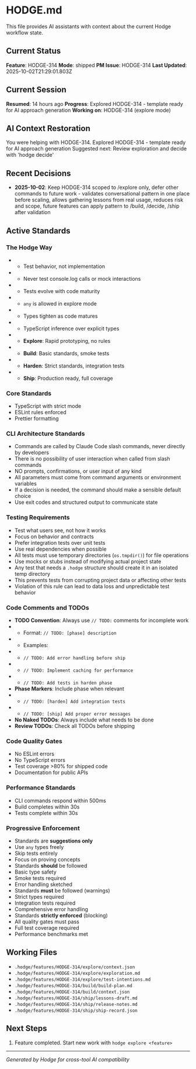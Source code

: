 # HODGE.md

This file provides AI assistants with context about the current Hodge workflow state.

## Current Status
**Feature**: HODGE-314
**Mode**: shipped
**PM Issue**: HODGE-314
**Last Updated**: 2025-10-02T21:29:01.803Z
## Current Session
**Resumed**: 14 hours ago
**Progress**: Explored HODGE-314 - template ready for AI approach generation
**Working on**: HODGE-314 (explore mode)
## AI Context Restoration
You were helping with HODGE-314. Explored HODGE-314 - template ready for AI approach generation
Suggested next: Review exploration and decide with 'hodge decide'
## Recent Decisions

- **2025-10-02**: Keep HODGE-314 scoped to /explore only, defer other commands to future work - validates conversational pattern in one place before scaling, allows gathering lessons from real usage, reduces risk and scope, future features can apply pattern to /build, /decide, /ship after validation

## Active Standards

### The Hodge Way
- - Test behavior, not implementation
- - Never test console.log calls or mock interactions
- - Tests evolve with code maturity
- - `any` is allowed in explore mode
- - Types tighten as code matures
- - TypeScript inference over explicit types
- - **Explore**: Rapid prototyping, no rules
- - **Build**: Basic standards, smoke tests
- - **Harden**: Strict standards, integration tests
- - **Ship**: Production ready, full coverage

### Core Standards
- TypeScript with strict mode
- ESLint rules enforced
- Prettier formatting

### CLI Architecture Standards
- Commands are called by Claude Code slash commands, never directly by developers
- There is no possibility of user interaction when called from slash commands
- NO prompts, confirmations, or user input of any kind
- All parameters must come from command arguments or environment variables
- If a decision is needed, the command should make a sensible default choice
- Use exit codes and structured output to communicate state

### Testing Requirements
- Test what users see, not how it works
- Focus on behavior and contracts
- Prefer integration tests over unit tests
- Use real dependencies when possible
- All tests must use temporary directories (`os.tmpdir()`) for file operations
- Use mocks or stubs instead of modifying actual project state
- Any test that needs a `.hodge` structure should create it in an isolated temp directory
- This prevents tests from corrupting project data or affecting other tests
- Violation of this rule can lead to data loss and unpredictable test behavior

### Code Comments and TODOs
- **TODO Convention**: Always use `// TODO:` comments for incomplete work
- - Format: `// TODO: [phase] description`
- - Examples:
- - `// TODO: Add error handling before ship`
- - `// TODO: Implement caching for performance`
- - `// TODO: Add tests in harden phase`
- **Phase Markers**: Include phase when relevant
- - `// TODO: [harden] Add integration tests`
- - `// TODO: [ship] Add proper error messages`
- **No Naked TODOs**: Always include what needs to be done
- **Review TODOs**: Check all TODOs before shipping

### Code Quality Gates
- No ESLint errors
- No TypeScript errors
- Test coverage >80% for shipped code
- Documentation for public APIs

### Performance Standards
- CLI commands respond within 500ms
- Build completes within 30s
- Tests complete within 30s

### Progressive Enforcement
- Standards are **suggestions only**
- Use `any` types freely
- Skip tests entirely
- Focus on proving concepts
- Standards **should** be followed
- Basic type safety
- Smoke tests required
- Error handling sketched
- Standards **must** be followed (warnings)
- Strict types required
- Integration tests required
- Comprehensive error handling
- Standards **strictly enforced** (blocking)
- All quality gates must pass
- Full test coverage required
- Performance benchmarks met

## Working Files

- `.hodge/features/HODGE-314/explore/context.json`
- `.hodge/features/HODGE-314/explore/exploration.md`
- `.hodge/features/HODGE-314/explore/test-intentions.md`
- `.hodge/features/HODGE-314/build/build-plan.md`
- `.hodge/features/HODGE-314/build/context.json`
- `.hodge/features/HODGE-314/ship/lessons-draft.md`
- `.hodge/features/HODGE-314/ship/release-notes.md`
- `.hodge/features/HODGE-314/ship/ship-record.json`

## Next Steps

1. Feature completed. Start new work with `hodge explore <feature>`


---
_Generated by Hodge for cross-tool AI compatibility_